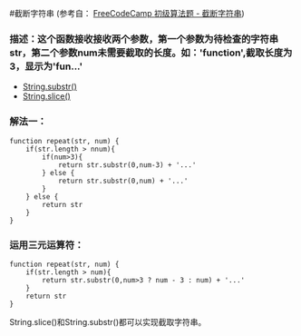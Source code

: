 #截断字符串 (参考自： [FreeCodeCamp 初级算法题 - 截断字符串](https://singsing.io/blog/fcc/basic-truncate-a-string/#more))
### 描述：这个函数接收接收两个参数，第一个参数为待检查的字符串 str，第二个参数num未需要截取的长度。如：'function',截取长度为3，显示为'fun...'
* [String.substr()](http://www.w3school.com.cn/jsref/jsref_substr.asp)
* [String.slice()](https://developer.mozilla.org/zh-CN/docs/Web/JavaScript/Reference/Global_Objects/String/slice)
### 解法一：
```
function repeat(str, num) {
    if(str.length > nnum){
        if(num>3){
            return str.substr(0,num-3) + '...'
        } else {
            return str.substr(0,num) + '...'
        }
    } else {
        return str
    }
}
```

### 运用三元运算符：
```
function repeat(str, num) {
    if(str.length > num){
        return str.substr(0,num>3 ? num - 3 : num) + '...'
    }
    return str
}
```
String.slice()和String.substr()都可以实现截取字符串。